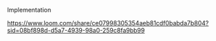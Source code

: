 Implementation

https://www.loom.com/share/ce07998305354aeb81cdf0babda7b804?sid=08bf898d-d5a7-4939-98a0-259c8fa9bb99
